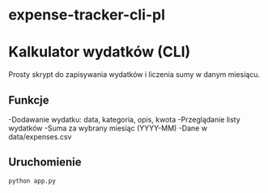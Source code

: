 # expense-tracker-cli-pl

# Kalkulator wydatków (CLI)

Prosty skrypt do zapisywania wydatków i liczenia sumy w danym miesiącu.


## Funkcje
-Dodawanie wydatku: data, kategoria, opis, kwota
-Przeglądanie listy wydatków
-Suma za wybrany miesiąc (YYYY-MM)
-Dane w data/expenses.csv

## Uruchomienie
```bash
python app.py